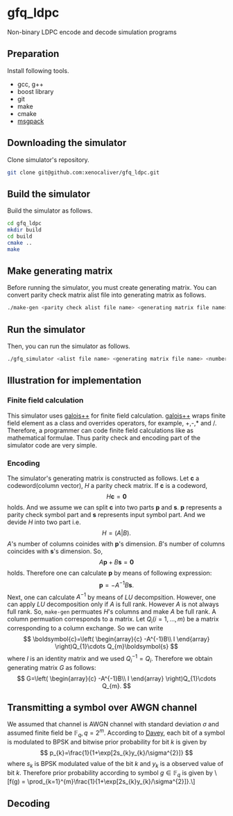 # gfq_ldpc
Non-binary LDPC encode and decode simulation programs

## Preparation
Install following tools.

- gcc, g++
- boost library
- git
- make
- cmake
- [msgpack](https://github.com/msgpack/msgpack-c)

## Downloading the simulator
Clone simulator's repository.

```sh
git clone git@github.com:xenocaliver/gfq_ldpc.git
```

## Build the simulator
Build the simulator as follows.
```sh
cd gfq_ldpc
mkdir build
cd build
cmake ..
make
```
## Make generating matrix
Before running the simulator, you must create generating matrix.
You can convert parity check matrix alist file into generating matrix as follows. 
```sh
./make-gen <parity check alist file name> <generating matrix file name>
```

## Run the simulator
Then, you can run the simulator as follows.

```sh
./gfq_simulator <alist file name> <generating matrix file name> <number of transmission> <sigma for AWGN channel> <Sum-Product iteration limit>
```

## Illustration for implementation
### Finite field calculation
This simulator uses [galois++](https://github.com/wkjarosz/galois) for finite field calculation. [galois++](https://github.com/wkjarosz/galois) wraps finite field element as a class and overrides operators, for example, +,-,* and /. Therefore,
a programmer can code finite field calculations like as mathematical formulae.
Thus parity check and encoding part of the simulator code are very simple.

### Encoding
The simulator's generating matrix is constructed as follows.
Let $\boldsymbol{c}$ a codeword(column vector), $H$ a parity check matrix. If $\boldsymbol{c}$ is a codeword, 
$$ H\boldsymbol{c}=\boldsymbol{0} $$
holds. And we assume we can split $\boldsymbol{c}$ into two parts $\boldsymbol{p}$ and $\boldsymbol{s}$. $\boldsymbol{p}$ represents a parity check symbol part and $\boldsymbol{s}$ represents input symbol part.
And we devide $H$ into two part i.e.
$$ H=\left(A\vert B\right). $$
$A$'s number of columns coinides with $\boldsymbol{p}$'s dimension. $B$'s number of columns coincides with $\boldsymbol{s}$'s dimension. So,
$$ A\boldsymbol{p}+B\boldsymbol{s}=\boldsymbol{0} $$
holds. Therefore one can calculate $\boldsymbol{p}$ by means of following expression:
$$ \boldsymbol{p}=-A^{-1}B\boldsymbol{s}. $$
Next, one can calculate $A^{-1}$ by means of $LU$ decompsition. However, one can apply $LU$ decomposition only if $A$ is full rank. However $A$ is not always full rank. So, `make-gen` permuates $H$'s columns and make $A$ be full rank. A column permuation corresponds to a matrix. Let $Q_{i}(i=1,\ldots, m)$ be a matrix corresponding to a column exchange. So we can write
$$ \boldsymbol{c}=\left( \begin{array}{c} -A^{-1}B\\ I \end{array} \right)Q_{1}\cdots Q_{m}\boldsymbol{s} $$
where $I$ is an identity matrix and we used $Q_{i}^{-1}=Q_{i}$. Therefore we obtain generating matrix $G$ as follows:
$$ G=\left( \begin{array}{c} -A^{-1}B\\ I \end{array} \right)Q_{1}\cdots Q_{m}. $$

## Transmitting a symbol over AWGN channel
We assumed that channel is AWGN channel with standard deviation $\sigma$ and assumed
finite field be $\mathbb{F}_{q}, q=2^{m}$. According to [Davey](https://ieeexplore.ieee.org/document/706440), each bit of a symbol is modulated to BPSK and bitwise prior probability for bit $k$ is given by
$$ p_{k}=\frac{1}{1+\exp[2s_{k}y_{k}/\sigma^{2}]} $$
where $s_{k}$ is BPSK modulated value of the bit $k$ and $y_{k}$ is a observed value of bit $k$. Therefore prior probability according to symbol $g\in\mathbb{F}_{q}$ is given by
\\[f(g) = \prod_{k=1}^{m}\frac{1}{1+\exp[2s_{k}y_{k}/\sigma^{2}]}.\\]

## Decoding

